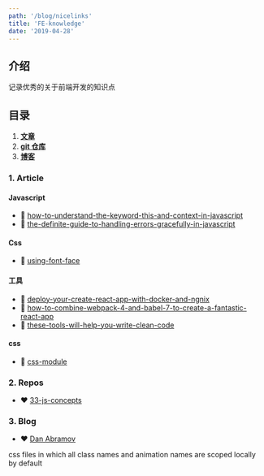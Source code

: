 ```yaml
---
path: '/blog/nicelinks'
title: 'FE-knowledge'
date: '2019-04-28'
---
```


## 介绍

记录优秀的关于前端开发的知识点

## 目录

1. **[文章](#1-article)**
2. **[git 仓库](#2-repos)**
3. **[博客](#3-blob)**

### 1. Article

#### Javascript

- 📜 [how-to-understand-the-keyword-this-and-context-in-javascript](https://medium.freecodecamp.org/how-to-understand-the-keyword-this-and-context-in-javascript-cd624c6b74b8)
- 📜 [the-definite-guide-to-handling-errors-gracefully-in-javascript](https://levelup.gitconnected.com/the-definite-guide-to-handling-errors-gracefully-in-javascript-58424d9c60e6)

#### Css

- 📜 [using-font-face](https://css-tricks.com/snippets/css/using-font-face/)

#### 工具

- 📜 [deploy-your-create-react-app-with-docker-and-ngnix](https://medium.com/yld-engineering-blog/deploy-your-create-react-app-with-docker-and-ngnix-653e94ffb537)
- 📜 [how-to-combine-webpack-4-and-babel-7-to-create-a-fantastic-react-app](https://medium.freecodecamp.org/how-to-combine-webpack-4-and-babel-7-to-create-a-fantastic-react-app-845797e036ff)
- 📜 [these-tools-will-help-you-write-clean-code](https://medium.freecodecamp.org/these-tools-will-help-you-write-clean-code-da4b5401f68e)

#### css

- 📜 [css-module](https://css-tricks.com/css-modules-part-1-need)

### 2. Repos

- ❤️ [33-js-concepts](https://github.com/leonardomso/33-js-concepts)

### 3. Blog

- ❤️ [Dan Abramov](https://overreacted.io)

css files in which all class names and animation names are scoped locally by default

